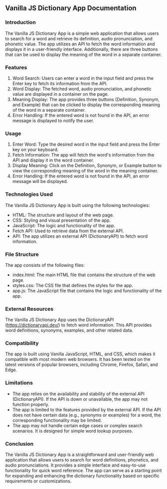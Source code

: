 ## Vanilla JS Dictionary App Documentation

### Introduction
The Vanilla JS Dictionary App is a simple web application that allows users to search for a word and retrieve its definition, audio pronunciation, and phonetic value. The app utilizes an API to fetch the word information and displays it in a user-friendly interface. Additionally, there are three buttons that can be used to display the meaning of the word in a separate container.

### Features
1. Word Search: Users can enter a word in the input field and press the Enter key to fetch its information from the API.
2. Word Display: The fetched word, audio pronunciation, and phonetic value are displayed in a container on the page.
3. Meaning Display: The app provides three buttons (Definition, Synonym, and Example) that can be clicked to display the corresponding meaning of the word in a separate container.
4. Error Handling: If the entered word is not found in the API, an error message is displayed to notify the user.

### Usage
1. Enter Word: Type the desired word in the input field and press the Enter key on your keyboard.
2. Fetch Information: The app will fetch the word's information from the API and display it in the word container.
3. Display Meaning: Click on the Definition, Synonym, or Example button to view the corresponding meaning of the word in the meaning container.
4. Error Handling: If the entered word is not found in the API, an error message will be displayed.

### Technologies Used
The Vanilla JS Dictionary App is built using the following technologies:

- HTML: The structure and layout of the web page.
- CSS: Styling and visual presentation of the app.
- JavaScript: The logic and functionality of the app.
- Fetch API: Used to retrieve data from the external API.
- API: The app utilizes an external API (DictionaryAPI) to fetch word information.

### File Structure
The app consists of the following files:

- index.html: The main HTML file that contains the structure of the web page.
- styles.css: The CSS file that defines the styles for the app.
- app.js: The JavaScript file that contains the logic and functionality of the app.

### External Resources
The Vanilla JS Dictionary App uses the DictionaryAPI (https://dictionaryapi.dev/) to fetch word information. This API provides word definitions, synonyms, examples, and other related data.

### Compatibility
The app is built using Vanilla JavaScript, HTML, and CSS, which makes it compatible with most modern web browsers. It has been tested on the latest versions of popular browsers, including Chrome, Firefox, Safari, and Edge.

### Limitations
- The app relies on the availability and stability of the external API (DictionaryAPI). If the API is down or unavailable, the app may not function properly.
- The app is limited to the features provided by the external API. If the API does not have certain data (e.g., synonyms or examples) for a word, the corresponding functionality may be limited.
- The app may not handle certain edge cases or complex search scenarios. It is designed for simple word lookup purposes.

### Conclusion
The Vanilla JS Dictionary App is a straightforward and user-friendly web application that allows users to search for word definitions, phonetics, and audio pronunciations. It provides a simple interface and easy-to-use functionality for quick word reference. The app can serve as a starting point for expanding and enhancing the dictionary functionality based on specific requirements or customizations.